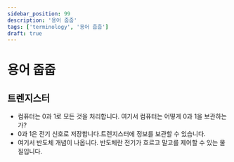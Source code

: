 ```yaml
---
sidebar_position: 99
description: '용어 줍줍'
tags: ['terminology', '용어 줍줍']
draft: true
---
```


# 용어 줍줍

## 트렌지스터

- 컴퓨터는 0과 1로 모든 것을 처리합니다. 여기서 컴퓨터는 어떻게 0과 1을 보관하는가?
- 0과 1은 전기 신호로 저장합니다.트렌지스터에 정보를 보관할 수 있습니다.
- 여기서 반도체 개념이 나옵니다. 반도체란 전기가 흐르고 말고를 제어할 수 있는 물질입니다.
